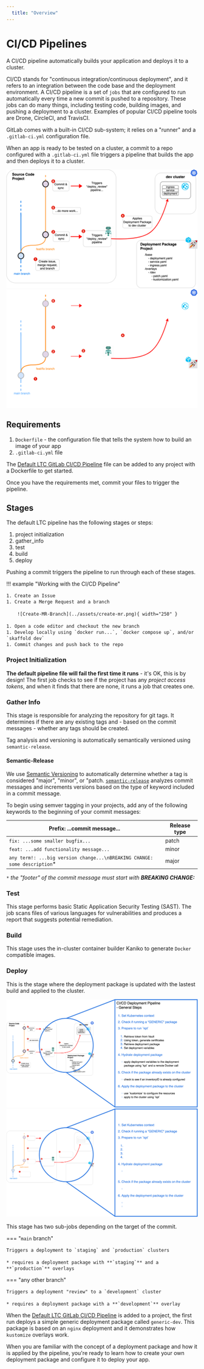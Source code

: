 ```yaml
---
  title: "Overview"
---
```

<!-- markdownlint-disable MD025 -->

# CI/CD Pipelines

A CI/CD pipeline automatically builds your application and deploys it to a cluster.

CI/CD stands for "continuous integration/continuous deployment", and it refers to an integration between the code base and the deployment environment. A CI/CD pipeline is a set of `jobs` that are configured to run automatically every time a new commit is pushed to a repository. These jobs can do many things, including testing code, building images, and pushing a deployment to a cluster. Examples of popular CI/CD pipeline tools are Drone, CircleCI, and TravisCI.

GitLab comes with a built-in CI/CD sub-system; it relies on a "runner" and a `.gitlab-ci.yml` configuration file.

When an app is ready to be tested on a cluster, a commit to a repo configured with a `.gitlab-ci.yml` file triggers a pipeline that builds the app and then deploys it to a cluster.

![Deployment Pipeline](../assets/deployment-package-apply.png#only-light)
![Deployment Pipeline](../assets/deployment-package-apply-dark.png#only-dark)

## Requirements

1. `Dockerfile` - the configuration file that tells the system how to build an image of your app
1. `.gitlab-ci.yml` file

The [Default LTC GitLab CI/CD Pipeline](https://issues.ltc.bcit.ca/-/snippets/60) file can be added to any project with a Dockerfile to get started.

Once you have the requirements met, commit your files to trigger the pipeline.

## Stages

The default LTC pipeline has the following stages or steps:

1. project initialization
1. gather_info
1. test
1. build
1. deploy

Pushing a commit triggers the pipeline to run through each of these stages.

!!! example "Working with the CI/CD Pipeline"

    1. Create an Issue
    1. Create a Merge Request and a branch

        ![Create-MR-Branch](../assets/create-mr.png){ width="250" }

    1. Open a code editor and checkout the new branch
    1. Develop locally using `docker run...`, `docker compose up`, and/or `skaffold dev`
    1. Commit changes and push back to the repo

### Project Initialization

**The default pipeline file will fail the first time it runs** - it's OK, this is by design! The first job checks to see if the project has any *project access tokens*, and when it finds that there are none, it runs a job that creates one.

### Gather Info

This stage is responsible for analyzing the repository for git tags. It determines if there are any existing tags and - based on the commit messages - whether any tags should be created.

Tag analysis and versioning is automatically semantically versioned using `semantic-release`.

#### Semantic-Release

We use [Semantic Versioning](https://semver.org/) to automatically determine whether a tag is considered "major", "minor", or "patch. [`semantic-release`](https://semantic-release.gitbook.io/semantic-release/) analyzes commit messages and increments versions based on the type of keyword included in a commit message.

To begin using semver tagging in your projects, add any of the following keywords to the beginning of your commit messages:

| **Prefix:** ...commit message...                                           | Release type  |
| ----------------------                                                     | ------------  |
| `fix: ...some smaller bugfix...`                                           | patch         |
| `feat: ...add functionality message...`                                    | minor         |
| `any term!: ...big version change...\nBREAKING CHANGE: some description`*  | major         |
`*` *the "footer" of the commit message must start with **BREAKING CHANGE:***

### Test

This stage performs basic Static Application Security Testing (SAST). The job scans files of various languages for vulnerabilities and produces a report that suggests potential remediation.

### Build

This stage uses the in-cluster container builder Kaniko to generate `Docker` compatible images.

### Deploy

This is the stage where the deployment package is updated with the lastest build and applied to the cluster.

![Deploy stage](../assets/deploy-pipeline-generic-steps.png#only-light)
![Deploy stage](../assets/deploy-pipeline-generic-steps-dark.png#only-dark)

This stage has two sub-jobs depending on the target of the commit.

=== "`main` branch"

    Triggers a deployment to `staging` and `production` clusters

    * requires a deployment package with **`staging`** and a **`production`** overlays

=== "any other branch"

    Triggers a deployment "review" to a `development` cluster

    * requires a deployment package with a **`development`** overlay

When the [Default LTC GitLab CI/CD Pipeline](https://issues.ltc.bcit.ca/-/snippets/60) is added to a project, the first run deploys a simple generic deployment package called `generic-dev`. This package is based on an `nginx` deployment and it demonstrates how `kustomize` overlays work.

When you are familiar with the concept of a deployment package and how it is applied by the pipeline, you're ready to learn how to create your own deployment package and configure it to deploy your app.
